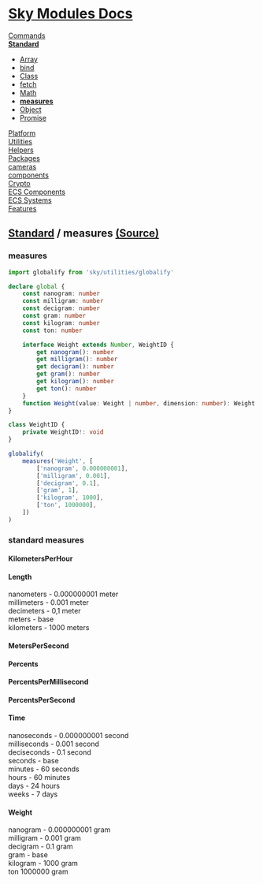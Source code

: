 <!--- This measures was auto-generated using "pnpm exec sky readme" --> 

# [Sky Modules Docs](../../README.md)

[Commands](..%2F..%2F%5Fcommands%2FREADME.md)   
**[Standard](..%2F..%2Fstandard%2FREADME.md)**   
* [Array](..%2F..%2Fstandard%2FArray%2FREADME.md)
* [bind](..%2F..%2Fstandard%2Fbind%2FREADME.md)
* [Class](..%2F..%2Fstandard%2FClass%2FREADME.md)
* [fetch](..%2F..%2Fstandard%2Ffetch%2FREADME.md)
* [Math](..%2F..%2Fstandard%2FMath%2FREADME.md)
* **[measures](..%2F..%2Fstandard%2Fmeasures%2FREADME.md)**
* [Object](..%2F..%2Fstandard%2FObject%2FREADME.md)
* [Promise](..%2F..%2Fstandard%2FPromise%2FREADME.md)
  
[Platform](..%2F..%2Fplatform%2FREADME.md)   
[Utilities](..%2F..%2Futilities%2FREADME.md)   
[Helpers](..%2F..%2Fhelpers%2FREADME.md)   
[Packages](..%2F..%2Fpkgs%2FREADME.md)   
[cameras](..%2F..%2Fcameras%2FREADME.md)   
[components](..%2F..%2Fcomponents%2FREADME.md)   
[Crypto](..%2F..%2Fcrypto%2FREADME.md)   
[ECS Components](..%2F..%2Fecs-components%2FREADME.md)   
[ECS Systems](..%2F..%2Fecs-systems%2FREADME.md)   
[Features](..%2F..%2Ffeatures%2FREADME.md)   

## [Standard](..%2F..%2Fstandard%2FREADME.md) / measures [(Source)](..%2F..%2Fstandard%2Fmeasures%2F)

  
### measures

```ts
import globalify from 'sky/utilities/globalify'

declare global {
    const nanogram: number
    const milligram: number
    const decigram: number
    const gram: number
    const kilogram: number
    const ton: number

    interface Weight extends Number, WeightID {
        get nanogram(): number
        get milligram(): number
        get decigram(): number
        get gram(): number
        get kilogram(): number
        get ton(): number
    }
    function Weight(value: Weight | number, dimension: number): Weight
}

class WeightID {
    private WeightID!: void
}

globalify(
    measures('Weight', [
        ['nanogram', 0.000000001],
        ['milligram', 0.001],
        ['decigram', 0.1],
        ['gram', 1],
        ['kilogram', 1000],
        ['ton', 1000000],
    ])
)

```

### standard measures

#### KilometersPerHour

#### Length

nanometers - 0.000000001 meter   
millimeters - 0.001 meter   
decimeters - 0,1 meter   
meters - base  
kilometers - 1000 meters

#### MetersPerSecond

#### Percents

#### PercentsPerMillisecond

#### PercentsPerSecond

#### Time

nanoseconds - 0.000000001 second   
milliseconds - 0.001 second   
deciseconds - 0.1 second   
seconds - base   
minutes - 60 seconds   
hours - 60 minutes   
days - 24 hours   
weeks - 7 days

#### Weight

nanogram - 0.000000001 gram   
milligram - 0.001 gram   
decigram - 0.1 gram   
gram - base   
kilogram - 1000 gram   
ton 1000000 gram